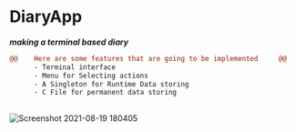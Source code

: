 # DiaryApp
***making a terminal based diary***

```diff
@@    Here are some features that are going to be implemented     @@
      - Terminal interface
      - Menu for Selecting actions
      - A Singleton for Runtime Data storing
      - C File for permanent data storing
      
```

![Screenshot 2021-08-19 180405](https://user-images.githubusercontent.com/54525656/130065257-4063478d-a2fd-4279-87c0-14788132e709.png)
